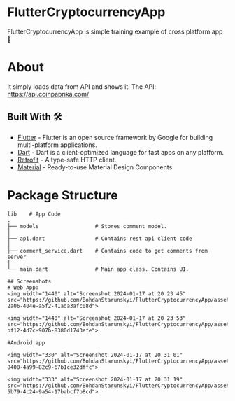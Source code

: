 # FlutterCryptocurrencyApp
FlutterCryptocurrencyApp is simple training example of cross platform app 📱
# About
It simply loads data from API and shows it.
The API: https://api.coinpaprika.com/

## Built With  🛠
- [Flutter](https://flutter.dev//)  - Flutter is an open source framework by Google for building multi-platform applications.
- [Dart](https://dart.dev/)  - Dart is a client-optimized language for fast apps on any platform.
- [Retrofit](https://pub.dev/packages/retrofit)  - A type-safe HTTP client.
- [Material](https://docs.flutter.dev/ui/widgets/material) - Ready-to-use Material Design Components.

# Package Structure

```
lib    # App Code
.
├── models                  # Stores comment model.
│
├── api.dart                # Contains rest api client code
│
├── comment_service.dart    # Contains code to get comments from server
│
└── main.dart               # Main app class. Contains UI.

## Screenshots
# Web App: 
<img width="1440" alt="Screenshot 2024-01-17 at 20 23 45" src="https://github.com/BohdanStarunskyi/FlutterCryptocurrencyApp/assets/91286770/73d57c6c-2a06-404e-a5f2-41ada3afc08d">

<img width="1440" alt="Screenshot 2024-01-17 at 20 23 53" src="https://github.com/BohdanStarunskyi/FlutterCryptocurrencyApp/assets/91286770/fa6441fa-bf12-4d7c-907b-8380d1743efe">

#Android app

<img width="330" alt="Screenshot 2024-01-17 at 20 31 01" src="https://github.com/BohdanStarunskyi/FlutterCryptocurrencyApp/assets/91286770/82183806-8408-4a99-82c9-67b1ce32dffc">

<img width="333" alt="Screenshot 2024-01-17 at 20 31 19" src="https://github.com/BohdanStarunskyi/FlutterCryptocurrencyApp/assets/91286770/ad99f41d-5b79-4c24-9a54-17babcf7b8cd">
